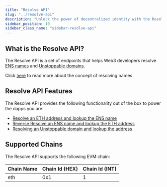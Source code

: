 ```yaml
---
title: "Resolve API"
slug: "../resolve-api"
description: "Unlock the power of decentralized identity with the Resolve API. Easily resolve ENS names and Unstoppable domains to power your Web3 dapps. Our API supports multiple EVM chains and provides quick and easy address resolution."
sidebar_position: 10
sidebar_class_name: "sidebar-resolve-api"
---
```


## What is the Resolve API?

The Resolve API is a set of endpoints that helps Web3 developers resolve [ENS names](https://ens.domains/) and [Unstoppable domains](https://unstoppabledomains.com/). 

Click [here](https://docs.ens.domains/dapp-developer-guide/resolving-names) to read more about the concept of resolving names. 

## Resolve API Features

The Resolve API provides the following functionality out of the box to power the dapps you are:

- [Resolve an ETH address and lookup the ENS name](/web3-data-api/evm/reference/resolve-address)
- [Reverse Resolve an ENS name and lookup the ETH address](/web3-data-api/evm/reference/resolve-ens-domain)
- [Resolving an Unstoppable domain and lookup the address](/web3-data-api/evm/reference/resolve-domain)

## Supported Chains

The Resolve API supports the following EVM chain:

| Chain Name        | Chain Id (HEX) | Chain Id (INT) |
| ----------------- | -------------- | -------------- |
| eth               | 0x1            | 1              |
